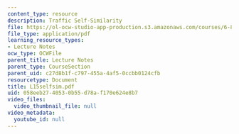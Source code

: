 ```yaml
---
content_type: resource
description: Traffic Self-Similarity
file: https://ol-ocw-studio-app-production.s3.amazonaws.com/courses/6-829-computer-networks-fall-2002/058eeb2740530b55d78af170e624e8b7_L15selfsim.pdf
file_type: application/pdf
learning_resource_types:
- Lecture Notes
ocw_type: OCWFile
parent_title: Lecture Notes
parent_type: CourseSection
parent_uid: c27d8b1f-c797-455a-4af5-0ccbb0124cfb
resourcetype: Document
title: L15selfsim.pdf
uid: 058eeb27-4053-0b55-d78a-f170e624e8b7
video_files:
  video_thumbnail_file: null
video_metadata:
  youtube_id: null
---
```

